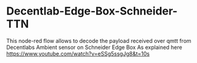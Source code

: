 # Decentlab-Edge-Box-Schneider-TTN
This node-red flow allows to decode the payload received over qmtt from Decentlabs Ambient sensor on Schneider Edge Box
As explained here
https://www.youtube.com/watch?v=eSSg5ssgJg8&t=10s


